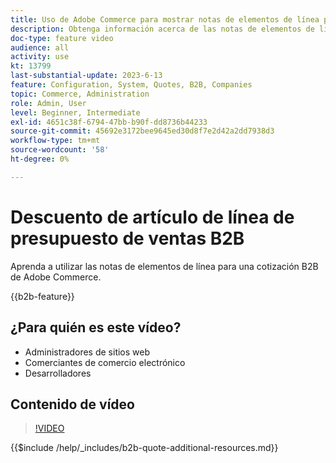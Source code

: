 ```yaml
---
title: Uso de Adobe Commerce para mostrar notas de elementos de línea para una oferta
description: Obtenga información acerca de las notas de elementos de línea de una cotización B2B en Adobe Commerce
doc-type: feature video
audience: all
activity: use
kt: 13799
last-substantial-update: 2023-6-13
feature: Configuration, System, Quotes, B2B, Companies
topic: Commerce, Administration
role: Admin, User
level: Beginner, Intermediate
exl-id: 4651c38f-6794-47bb-b90f-dd8736b44233
source-git-commit: 45692e3172bee9645ed30d8f7e2d42a2dd7938d3
workflow-type: tm+mt
source-wordcount: '58'
ht-degree: 0%

---
```


# Descuento de artículo de línea de presupuesto de ventas B2B

Aprenda a utilizar las notas de elementos de línea para una cotización B2B de Adobe Commerce.

{{b2b-feature}}

## ¿Para quién es este vídeo?

- Administradores de sitios web
- Comerciantes de comercio electrónico
- Desarrolladores

## Contenido de vídeo

>[!VIDEO](https://video.tv.adobe.com/v/3420417?learn=on)

{{$include /help/_includes/b2b-quote-additional-resources.md}}
